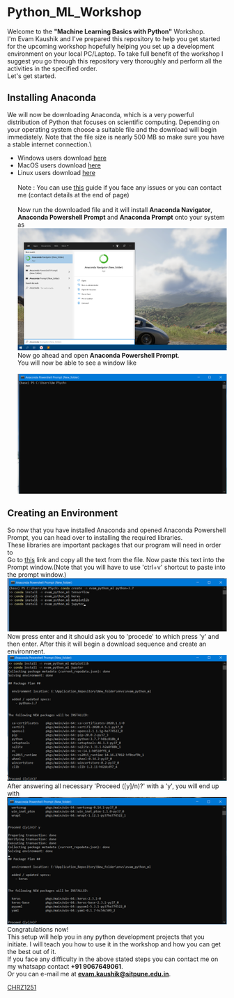 # Python_ML_Workshop
Welcome to the **"Machine Learning Basics with Python"** Workshop.\
I'm Evam Kaushik and I've prepared this repository to help you get started for the upcoming workshop hopefully helping you set up a development environment on your local PC/Laptop. To take full benefit of the workshop I suggest you go through this repository very thoroughly and perform all the activities in the specified order.\
Let's get started.

## Installing Anaconda
We will now be downloading Anaconda, which is a very powerful distribution of Python that focuses on scientific computing. Depending on your operating system choose a suitable file and the download will begin immediately. Note that the file size is nearly 500 MB so make sure you have a stable internet connection.\
* Windows users download [here](https://repo.anaconda.com/archive/Anaconda3-2020.02-Windows-x86_64.exe)
* MacOS users download [here](https://repo.anaconda.com/archive/Anaconda3-2020.02-MacOSX-x86_64.pkg)
* Linux users download [here](https://repo.anaconda.com/archive/Anaconda3-2020.02-Linux-x86_64.sh) <br>
<br> Note : You can use [this](https://docs.anaconda.com/anaconda/install/) guide if you face any issues or you can contact me (contact details at the end of page) <br> 
<br> Now run the downloaded file and it will install **Anaconda Navigator**, **Anaconda Powershell Prompt** and **Anaconda Prompt** onto your system as <br>
![](https://github.com/kickereb/Python_ML_Workshop/blob/master/Images/Statrt_menu.png) <br>
Now go ahead and open **Anaconda Powershell Prompt**. <br>
You will now be able to see a window like <br> <br>
![](https://github.com/kickereb/Python_ML_Workshop/blob/master/Images/prompt.png) <br>
## Creating an Environment
So now that you have installed Anaconda and opened Anaconda Powershell Prompt, you can head over to installing the required libraries. <br>
These libraries are important packages that our program will need in order to <br>Go to [this](https://github.com/kickereb/Python_ML_Workshop/blob/master/script.txt) link and copy all the text from the file. Now paste this text into the Prompt window.(Note that you will have to use 'ctrl+v' shortcut to paste into the prompt window.) <br>
![](https://github.com/kickereb/Python_ML_Workshop/blob/master/Images/paste_script.png)
Now press enter and it should ask you to 'procede' to which press 'y' and then enter. After this it will begin a download sequence and create an environment.  <br>
![](https://github.com/kickereb/Python_ML_Workshop/blob/master/Images/choice.png) <br>
After answering all necessary 'Proceed ([y]/n)?' with a 'y', you will end up with
![](https://github.com/kickereb/Python_ML_Workshop/blob/master/Images/done_env.png) <br>
Congratulations now! <br>
This setup will help you in any python development projects that you initiate. I will teach you how to use it in the workshop and how you can get the best out of it. <br>
If you face any difficulty in the above stated steps you can contact me on my whatsapp contact **+91 9067649061**. <br>
Or you can e-mail me at **evam.kaushik@sitpune.edu.in**. <br>

[CHRZ1251](https://colab.research.google.com/notebooks/intro.ipynb)
